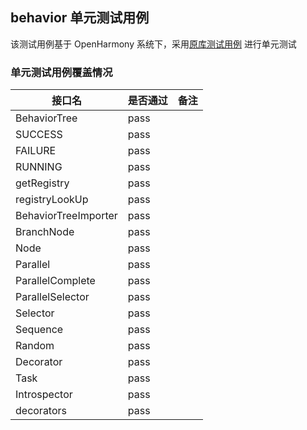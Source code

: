 ## behavior 单元测试用例

该测试用例基于 OpenHarmony 系统下，采用[原库测试用例](https://github.com/Calamari/BehaviorTree.js/tree/master/src) 进行单元测试

### 单元测试用例覆盖情况

| 接口名               | 是否通过 | 备注 |
| -------------------- | -------- | ---- |
| BehaviorTree         | pass     |
| SUCCESS              | pass     |
| FAILURE              | pass     |
| RUNNING              | pass     |
| getRegistry          | pass     |
| registryLookUp       | pass     |
| BehaviorTreeImporter | pass     |
| BranchNode           | pass     |
| Node                 | pass     |
| Parallel             | pass     |
| ParallelComplete     | pass     |
| ParallelSelector     | pass     |
| Selector             | pass     |
| Sequence             | pass     |
| Random               | pass     |
| Decorator            | pass     |
| Task                 | pass     |
| Introspector         | pass     |
| decorators           | pass     |

